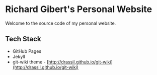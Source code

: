 # Richard Gibert's Personal Website

Welcome to the source code of my personal website.

## Tech Stack

- GitHub Pages
- Jekyll
- git-wiki theme - [http://drassil.github.io/git-wiki](http://drassil.github.io/git-wiki)

